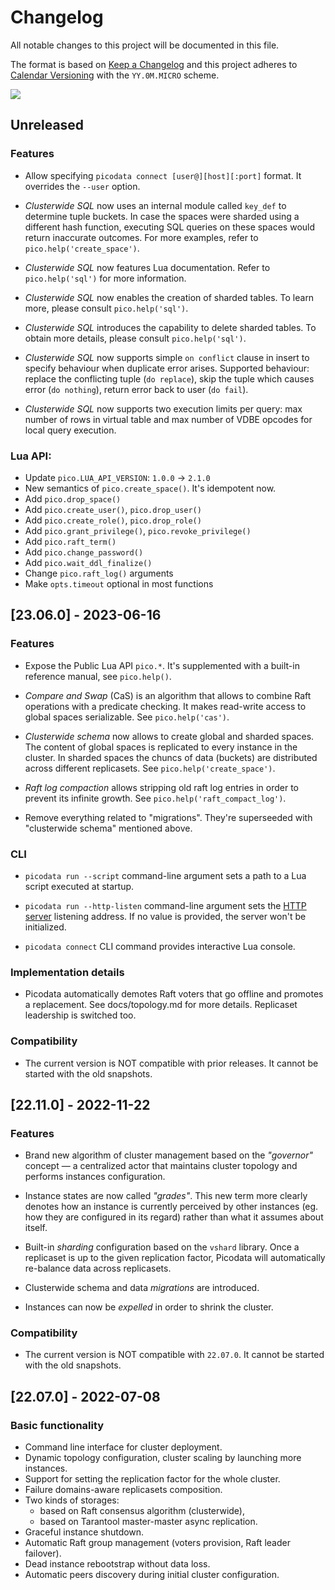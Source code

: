# Changelog

All notable changes to this project will be documented in this file.

The format is based on [Keep a Changelog](http://keepachangelog.com/en/1.0.0/)
and this project adheres to [Calendar Versioning](https://calver.org/#scheme)
with the `YY.0M.MICRO` scheme.

<img src="https://img.shields.io/badge/calver-YY.0M.MICRO-22bfda.svg">

## Unreleased

### Features

- Allow specifying `picodata connect [user@][host][:port]` format. It
  overrides the `--user` option.

- _Clusterwide SQL_ now uses an internal module called `key_def` to
  determine tuple buckets. In case the spaces were sharded using a
  different hash function, executing SQL queries on these spaces would
  return inaccurate outcomes. For more examples, refer to
  `pico.help('create_space')`.

- _Clusterwide SQL_ now features Lua documentation. Refer to
  `pico.help('sql')` for more information.

- _Clusterwide SQL_ now enables the creation of sharded tables.
  To learn more, please consult `pico.help('sql')`.

- _Clusterwide SQL_ introduces the capability to delete sharded tables.
  To obtain more details, please consult `pico.help('sql')`.

- _Clusterwide SQL_ now supports simple `on conflict` clause in insert
  to specify behaviour when duplicate error arises. Supported behaviour:
  replace the conflicting tuple (`do replace`), skip the tuple which causes
  error (`do nothing`), return error back to user (`do fail`).

- _Clusterwide SQL_ now supports two execution limits per query:
  max number of rows in virtual table and max number of VDBE opcodes
  for local query execution.

### Lua API:


- Update `pico.LUA_API_VERSION`: `1.0.0` -> `2.1.0`
- New semantics of `pico.create_space()`. It's idempotent now.
- Add `pico.drop_space()`
- Add `pico.create_user()`, `pico.drop_user()`
- Add `pico.create_role()`, `pico.drop_role()`
- Add `pico.grant_privilege()`, `pico.revoke_privilege()`
- Add `pico.raft_term()`
- Add `pico.change_password()`
- Add `pico.wait_ddl_finalize()`
- Change `pico.raft_log()` arguments
- Make `opts.timeout` optional in most functions

## [23.06.0] - 2023-06-16

### Features

- Expose the Public Lua API `pico.*`. It's supplemented with a
  built-in reference manual, see `pico.help()`.

- _Compare and Swap_ (CaS) is an algorithm that allows to combine Raft
  operations with a predicate checking. It makes read-write access to
  global spaces serializable. See `pico.help('cas')`.

- _Clusterwide schema_ now allows to create global and sharded spaces.
  The content of global spaces is replicated to every instance in the
  cluster. In sharded spaces the chuncs of data (buckets) are
  distributed across different replicasets. See
  `pico.help('create_space')`.

- _Raft log compaction_ allows stripping old raft log entries in order
  to prevent its infinite growth. See `pico.help('raft_compact_log')`.

- Remove everything related to "migrations". They're superseeded with
  "clusterwide schema" mentioned above.

### CLI

- `picodata run --script` command-line argument sets a path to a Lua
  script executed at startup.

- `picodata run --http-listen` command-line argument sets the [HTTP
  server](https://github.com/tarantool/http) listening address. If no
  value is provided, the server won't be initialized.

- `picodata connect` CLI command provides interactive Lua console.

### Implementation details

- Picodata automatically demotes Raft voters that go offline and
  promotes a replacement. See docs/topology.md for more details.
  Replicaset leadership is switched too.

### Compatibility

- The current version is NOT compatible with prior releases. It cannot
  be started with the old snapshots.

## [22.11.0] - 2022-11-22

### Features

- Brand new algorithm of cluster management based on the _"governor"_
  concept — a centralized actor that maintains cluster topology and
  performs instances configuration.

- Instance states are now called _"grades"_. This new term more clearly
  denotes how an instance is currently perceived by other instances (eg.
  how they are configured in its regard) rather than what it assumes
  about itself.

- Built-in _sharding_ configuration based on the `vshard` library. Once
  a replicaset is up to the given replication factor, Picodata will
  automatically re-balance data across replicasets.

- Clusterwide schema and data _migrations_ are introduced.

- Instances can now be _expelled_ in order to shrink the cluster.

### Compatibility

- The current version is NOT compatible with `22.07.0`. It cannot be
  started with the old snapshots.

## [22.07.0] - 2022-07-08

### Basic functionality

- Command line interface for cluster deployment.
- Dynamic topology configuration, cluster scaling by launching more instances.
- Support for setting the replication factor for the whole cluster.
- Failure domains-aware replicasets composition.
- Two kinds of storages:
  - based on Raft consensus algorithm (clusterwide),
  - based on Tarantool master-master async replication.
- Graceful instance shutdown.
- Automatic Raft group management (voters provision, Raft leader failover).
- Dead instance rebootstrap without data loss.
- Automatic peers discovery during initial cluster configuration.
